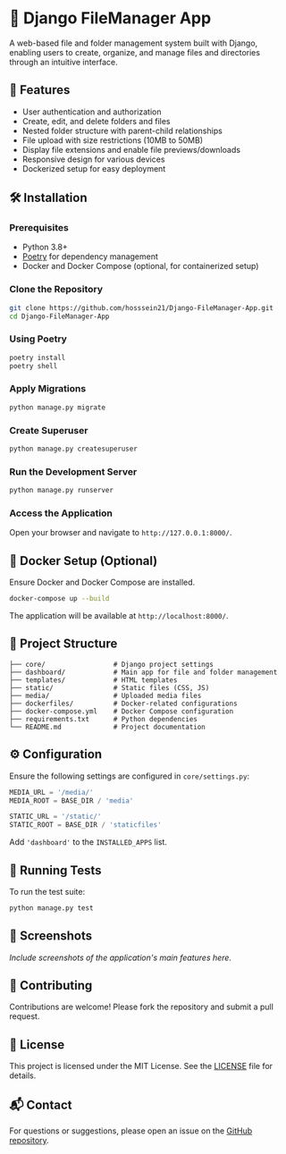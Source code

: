 
# 📁 Django FileManager App

A web-based file and folder management system built with Django, enabling users to create, organize, and manage files and directories through an intuitive interface.

## 🚀 Features

- User authentication and authorization
- Create, edit, and delete folders and files
- Nested folder structure with parent-child relationships
- File upload with size restrictions (10MB to 50MB)
- Display file extensions and enable file previews/downloads
- Responsive design for various devices
- Dockerized setup for easy deployment

## 🛠 Installation

### Prerequisites

- Python 3.8+
- [Poetry](https://python-poetry.org/) for dependency management
- Docker and Docker Compose (optional, for containerized setup)

### Clone the Repository

```bash
git clone https://github.com/hosssein21/Django-FileManager-App.git
cd Django-FileManager-App
```

### Using Poetry

```bash
poetry install
poetry shell
```

### Apply Migrations

```bash
python manage.py migrate
```

### Create Superuser

```bash
python manage.py createsuperuser
```

### Run the Development Server

```bash
python manage.py runserver
```

### Access the Application

Open your browser and navigate to `http://127.0.0.1:8000/`.

## 🐳 Docker Setup (Optional)

Ensure Docker and Docker Compose are installed.

```bash
docker-compose up --build
```

The application will be available at `http://localhost:8000/`.

## 📂 Project Structure

```plaintext
├── core/                 # Django project settings
├── dashboard/            # Main app for file and folder management
├── templates/            # HTML templates
├── static/               # Static files (CSS, JS)
├── media/                # Uploaded media files
├── dockerfiles/          # Docker-related configurations
├── docker-compose.yml    # Docker Compose configuration
├── requirements.txt      # Python dependencies
└── README.md             # Project documentation
```

## ⚙️ Configuration

Ensure the following settings are configured in `core/settings.py`:

```python
MEDIA_URL = '/media/'
MEDIA_ROOT = BASE_DIR / 'media'

STATIC_URL = '/static/'
STATIC_ROOT = BASE_DIR / 'staticfiles'
```

Add `'dashboard'` to the `INSTALLED_APPS` list.

## 🧪 Running Tests

To run the test suite:

```bash
python manage.py test
```

## 📸 Screenshots

*Include screenshots of the application's main features here.*

## 🤝 Contributing

Contributions are welcome! Please fork the repository and submit a pull request.

## 📄 License

This project is licensed under the MIT License. See the [LICENSE](LICENSE) file for details.

## 📬 Contact

For questions or suggestions, please open an issue on the [GitHub repository](https://github.com/hosssein21/Django-FileManager-App/issues).
